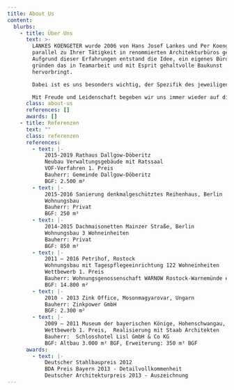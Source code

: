 ```yaml
---
title: About Us
content:
  blurbs:
    - title: Über Uns
      text: >-
        LANKES KOENGETER wurde 2006 von Hans Josef Lankes und Per Koengeter
        parallel zu Ihrer Tätigkeit in renommierten Architekturbüros gegründet.
        Aufgrund dieser Erfahrungen entstand die Idee, ein eigenes Büro zu
        gründen das in Teamarbeit und mit Esprit gehaltvolle Baukunst
        hervorbringt.

        Dabei ist es uns besonders wichtig, der Spezifik des jeweiligen Ortes Beachtung zu schenken und diese Erfordernissen vor Ort abzugleichen. Aus dieser präzisen Kontextanalyse und Interpretation entsteht unsere Architektur. Wir verstehen unsere Arbeit als Beitrag zur Schaffung einer baubiologisch, ökologisch und sozial nachhaltigen Umwelt.

        Mit Freude und Leidenschaft begeben wir uns immer wieder auf die Suche nach adäquaten Lösungen für die uns gestellten Aufgaben. Seit Gründung nimmt LANKES KOENGETER erfolgreich an nationalen und internationalen Wettbewerben teil.
      class: about-us
      references: []
      awards: []
    - title: Referenzen
      text: ""
      class: referenzen
      references:
        - text: |-
            2015-2019 Rathaus Dallgow-Döberitz 
            Neubau Verwaltungsgebäude mit Ratssaal
            VOF-Verfahren 1. Preis
            Bauherr: Gemeinde Dallgow-Döberitz
            BGF: 2.500 m²
        - text: |-
            2015-2016 Sanierung denkmalgeschütztes Reihenhaus, Berlin 
            Wohnungsbau
            Bauherr: Privat
            BGF: 250 m²
        - text: |-
            2014-2015 Dachmaisonetten Mainzer Straße, Berlin 
            Wohnungsbau 3 Wohneinheiten
            Bauherr: Privat
            BGF: 850 m²
        - text: |-
            2011 – 2016 Petrihof, Rostock
            Wohnungsbau mit Tagespflegeeinrichtung 122 Wohneinheiten
            Wettbewerb 1. Preis
            Bauherr: Wohnungsgenossenschaft WARNOW Rostock-Warnemünde e.G.
            BGF: 14.800 m²
        - text: |-
            2010 - 2013 Zink Office, Mosonmagyarovar, Ungarn
            Bauherr: Zinkpower GmbH
            BGF: 2.300 m²
        - text: |-
            2009 – 2011 Museum der bayerischen Könige, Hohenschwangau, 
            Wettbewerb 1. Preis,  Realisierung mit Staab Architekten
            Bauherr:  Schlosshotel Lisl GmbH & Co KG 
            BGF: Altbau 3.000 m² BGF, Erweiterung: 350 m² BGF
      awards:
        - text: |-
            Deutscher Stahlbaupreis 2012
            BDA Preis Bayern 2013 - Detailvollkommenheit
            Deutscher Architekturpreis 2013 - Auszeichnung
---
```

